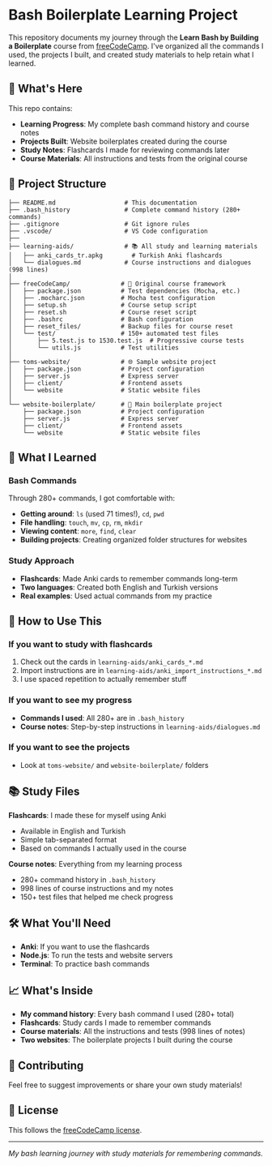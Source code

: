 # Bash Boilerplate Learning Project

This repository documents my journey through the **Learn Bash by Building a Boilerplate** course from [freeCodeCamp](https://github.com/freeCodeCamp/learn-bash-by-building-a-boilerplate). I've organized all the commands I used, the projects I built, and created study materials to help retain what I learned.

## 🎯 What's Here

This repo contains:
- **Learning Progress**: My complete bash command history and course notes
- **Projects Built**: Website boilerplates created during the course
- **Study Notes**: Flashcards I made for reviewing commands later
- **Course Materials**: All instructions and tests from the original course

## 📁 Project Structure

```
├── README.md                   # This documentation
├── .bash_history               # Complete command history (280+ commands)
├── .gitignore                  # Git ignore rules
├── .vscode/                    # VS Code configuration
├── 
├── learning-aids/              # 📚 All study and learning materials
│   ├── anki_cards_tr.apkg        # Turkish Anki flashcards  
│   └── dialogues.md            # Course instructions and dialogues (998 lines)
│
├── freeCodeCamp/              # 🏫 Original course framework
│   ├── package.json           # Test dependencies (Mocha, etc.)
│   ├── .mocharc.json          # Mocha test configuration
│   ├── setup.sh               # Course setup script
│   ├── reset.sh               # Course reset script
│   ├── .bashrc                # Bash configuration
│   ├── reset_files/           # Backup files for course reset
│   └── test/                  # 150+ automated test files
│       ├── 5.test.js to 1530.test.js  # Progressive course tests
│       └── utils.js           # Test utilities
│
├── toms-website/              # 🌐 Sample website project
│   ├── package.json           # Project configuration
│   ├── server.js              # Express server
│   ├── client/                # Frontend assets
│   └── website                # Static website files
│
└── website-boilerplate/       # 🎨 Main boilerplate project
    ├── package.json           # Project configuration
    ├── server.js              # Express server
    ├── client/                # Frontend assets
    └── website                # Static website files
```

## 🎯 What I Learned

### Bash Commands
Through 280+ commands, I got comfortable with:
- **Getting around**: `ls` (used 71 times!), `cd`, `pwd`
- **File handling**: `touch`, `mv`, `cp`, `rm`, `mkdir`
- **Viewing content**: `more`, `find`, `clear`
- **Building projects**: Creating organized folder structures for websites

### Study Approach
- **Flashcards**: Made Anki cards to remember commands long-term
- **Two languages**: Created both English and Turkish versions
- **Real examples**: Used actual commands from my practice

## 🚀 How to Use This

### If you want to study with flashcards
1. Check out the cards in `learning-aids/anki_cards_*.md`
2. Import instructions are in `learning-aids/anki_import_instructions_*.md`
3. I use spaced repetition to actually remember stuff

### If you want to see my progress
- **Commands I used**: All 280+ are in `.bash_history`
- **Course notes**: Step-by-step instructions in `learning-aids/dialogues.md`

### If you want to see the projects
- Look at `toms-website/` and `website-boilerplate/` folders

## 📚 Study Files

**Flashcards**: I made these for myself using Anki
- Available in English and Turkish
- Simple tab-separated format
- Based on commands I actually used in the course

**Course notes**: Everything from my learning process
- 280+ command history in `.bash_history`
- 998 lines of course instructions and my notes
- 150+ test files that helped me check progress

## 🛠 What You'll Need

- **Anki**: If you want to use the flashcards
- **Node.js**: To run the tests and website servers
- **Terminal**: To practice bash commands

## 📈 What's Inside

- **My command history**: Every bash command I used (280+ total)
- **Flashcards**: Study cards I made to remember commands
- **Course materials**: All the instructions and tests (998 lines of notes)
- **Two websites**: The boilerplate projects I built during the course

## 🤝 Contributing

Feel free to suggest improvements or share your own study materials!

## 📄 License

This follows the [freeCodeCamp license](https://github.com/freeCodeCamp/learn-bash-by-building-a-boilerplate).

---

*My bash learning journey with study materials for remembering commands.*